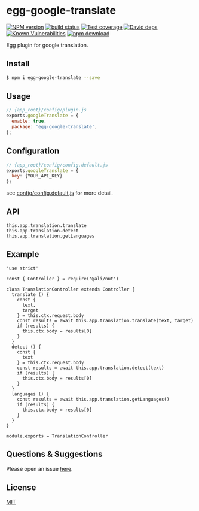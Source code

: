 # egg-google-translate

[![NPM version][npm-image]][npm-url]
[![build status][travis-image]][travis-url]
[![Test coverage][codecov-image]][codecov-url]
[![David deps][david-image]][david-url]
[![Known Vulnerabilities][snyk-image]][snyk-url]
[![npm download][download-image]][download-url]

[npm-image]: https://img.shields.io/npm/v/egg-google-translate.svg?style=flat-square
[npm-url]: https://npmjs.org/package/egg-google-translate
[travis-image]: https://img.shields.io/travis/eggjs/egg-google-translate.svg?style=flat-square
[travis-url]: https://travis-ci.org/eggjs/egg-google-translate
[codecov-image]: https://img.shields.io/codecov/c/github/eggjs/egg-google-translate.svg?style=flat-square
[codecov-url]: https://codecov.io/github/eggjs/egg-google-translate?branch=master
[david-image]: https://img.shields.io/david/eggjs/egg-google-translate.svg?style=flat-square
[david-url]: https://david-dm.org/eggjs/egg-google-translate
[snyk-image]: https://snyk.io/test/npm/egg-google-translate/badge.svg?style=flat-square
[snyk-url]: https://snyk.io/test/npm/egg-google-translate
[download-image]: https://img.shields.io/npm/dm/egg-google-translate.svg?style=flat-square
[download-url]: https://npmjs.org/package/egg-google-translate

Egg plugin for google translation.

## Install

```bash
$ npm i egg-google-translate --save
```

## Usage

```js
// {app_root}/config/plugin.js
exports.googleTranslate = {
  enable: true,
  package: 'egg-google-translate',
};
```

## Configuration

```js
// {app_root}/config/config.default.js
exports.googleTranslate = {
  key: {YOUR_API_KEY}
};
```

see [config/config.default.js](config/config.default.js) for more detail.

## API
```
this.app.translation.translate
this.app.translation.detect
this.app.translation.getLanguages
```

## Example
```
'use strict'

const { Controller } = require('@ali/nut')

class TranslationController extends Controller {
  translate () {
    const {
      text,
      target
    } = this.ctx.request.body
    const results = await this.app.translation.translate(text, target)
    if (results) {
      this.ctx.body = results[0]
    }
  }
  detect () {
    const {
      text
    } = this.ctx.request.body
    const results = await this.app.translation.detect(text)
    if (results) {
      this.ctx.body = results[0]
    }
  }
  languages () {
    const results = await this.app.translation.getLanguages()
    if (results) {
      this.ctx.body = results[0]
    }
  }
}

module.exports = TranslationController
```

## Questions & Suggestions

Please open an issue [here](https://github.com/eggjs/egg/issues).

## License

[MIT](LICENSE)
